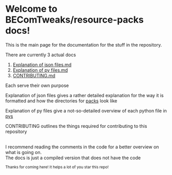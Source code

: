 # Welcome to BEComTweaks/resource-packs docs!

This is the main page for the documentation for the stuff in the repository.

There are currently 3 actual docs

1. [Explanation of json files.md](https://github.com/BEComTweaks/resource-packs/blob/main/docs/Explanation%20of%20json%20files.md)
2. [Explanation of py files.md](https://github.com/BEComTweaks/resource-packs/blob/main/docs/Explanation%20of%20py%20files.md)
3. [CONTRIBUTING.md](https://github.com/BEComTweaks/resource-packs/blob/main/CONTRIBUTING.md)

Each serve their own purpose

Explanation of json files gives a rather detailed explanation for the way it is formatted and how the directories for [packs](https://github.com/BEComTweaks/resource-packs/blob/main/packs) look like

Explanation of py files give a not-so-detailed overview of each python file in [pys](https://github.com/BEComTweaks/resource-packs/blob/main/docs/pys)

CONTRIBUTING outlines the things required for contributing to this repository

<br>I recommend reading the comments in the code for a better overview on what is going on.
<br>The docs is just a compiled version that does not have the code

<sub>Thanks for coming here! It helps a lot of you star this repo!</sub>
